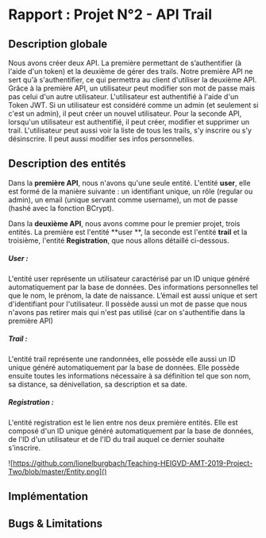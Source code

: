 # Rapport : Projet N°2 - API Trail

## Description globale

Nous avons créer deux API. La première permettant de s’authentifier (à l'aide d'un token) et la deuxième de gérer des trails. Notre première API ne sert qu'à s'authentifier, ce qui permettra au client d'utiliser la deuxième API. Grâce à la première API, un utilisateur peut modifier son mot de passe mais pas celui d'un autre utilisateur. L'utilisateur est authentifié à l'aide d'un Token JWT. Si un utilisateur est considéré comme un admin (et seulement si c'est un admin), il peut créer un nouvel utilisateur. Pour la seconde API, lorsqu'un utilisateur est authentifié, il peut créer, modifier et supprimer un trail.  L'utilisateur peut aussi voir la liste de tous les trails, s'y inscrire ou s'y désinscrire. Il peut aussi modifier ses infos personnelles. 

## Description des entités

Dans la **première API**, nous n'avons qu'une seule entité. L'entité **user**, elle est formé de la manière suivante : un identifiant unique, un rôle (regular ou admin), un email (unique servant comme username), un mot de passe (hashé avec la fonction BCrypt).

Dans la **deuxième API**, nous avons comme pour le premier projet, trois entités. La première est l'entité **user **, la seconde est l'entité **trail** et la troisième, l'entité **Registration**, que nous allons détaillé ci-dessous. 

##### User :

L'entité user représente un utilisateur caractérisé par un ID unique généré automatiquement par la base de données. Des informations personnelles tel que le nom, le prénom, la date de naissance. L’émail est aussi unique et sert d'identifiant pour l'utilisateur. Il possède aussi un mot de passe que nous n'avons pas retirer mais qui n'est pas utilisé (car on s'authentifie dans la première API)

##### Trail :

L'entité trail représente une randonnées, elle possède elle aussi un ID unique généré automatiquement par la base de données. Elle possède ensuite toutes les informations nécessaire à sa définition tel que son nom, sa distance, sa dénivellation, sa description et sa date.

##### Registration :

L'entité registration est le lien entre nos deux première entités. Elle est composé d'un ID unique généré automatiquement par la base de données, de l'ID d'un utilisateur et de l'ID du trail auquel ce dernier souhaite s'inscrire.



![https://github.com/lionelburgbach/Teaching-HEIGVD-AMT-2019-Project-Two/blob/master/Entity.png]()

## Implémentation

## Bugs & Limitations